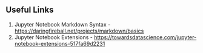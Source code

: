 ## Useful Links

1. Jupyter Notebook Markdown Syntax - https://daringfireball.net/projects/markdown/basics
2. Jupyter Notebook Extensions - https://towardsdatascience.com/jupyter-notebook-extensions-517fa69d2231
